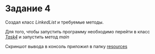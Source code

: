 # Задание 4

Создал класс *LinkedList* и требуемые методы.

Для того, чтобы запустить программу необходимо перейти в класс
[*Task4*](./Task4.java) и запустить метод *main*

Скриншот вывода в консоль приложил в папку [resources](./resources)
